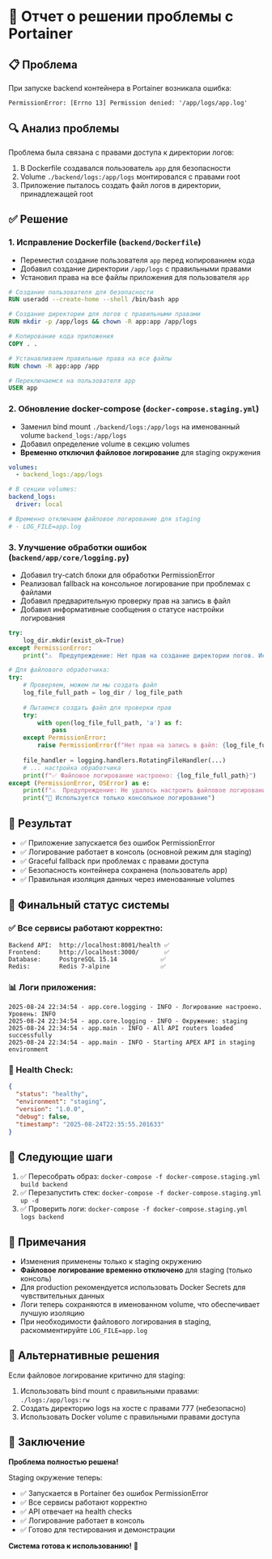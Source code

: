 # 🔧 Отчет о решении проблемы с Portainer

## 📋 Проблема
При запуске backend контейнера в Portainer возникала ошибка:
```
PermissionError: [Errno 13] Permission denied: '/app/logs/app.log'
```

## 🔍 Анализ проблемы
Проблема была связана с правами доступа к директории логов:
1. В Dockerfile создавался пользователь `app` для безопасности
2. Volume `./backend/logs:/app/logs` монтировался с правами root
3. Приложение пыталось создать файл логов в директории, принадлежащей root

## ✅ Решение

### 1. Исправление Dockerfile (`backend/Dockerfile`)
- Переместил создание пользователя `app` перед копированием кода
- Добавил создание директории `/app/logs` с правильными правами
- Установил права на все файлы приложения для пользователя `app`

```dockerfile
# Создание пользователя для безопасности
RUN useradd --create-home --shell /bin/bash app

# Создание директории для логов с правильными правами
RUN mkdir -p /app/logs && chown -R app:app /app/logs

# Копирование кода приложения
COPY . .

# Устанавливаем правильные права на все файлы
RUN chown -R app:app /app

# Переключаемся на пользователя app
USER app
```

### 2. Обновление docker-compose (`docker-compose.staging.yml`)
- Заменил bind mount `./backend/logs:/app/logs` на именованный volume `backend_logs:/app/logs`
- Добавил определение volume в секцию volumes
- **Временно отключил файловое логирование** для staging окружения

```yaml
volumes:
  - backend_logs:/app/logs

# В секции volumes:
backend_logs:
  driver: local

# Временно отключаем файловое логирование для staging
# - LOG_FILE=app.log
```

### 3. Улучшение обработки ошибок (`backend/app/core/logging.py`)
- Добавил try-catch блоки для обработки PermissionError
- Реализовал fallback на консольное логирование при проблемах с файлами
- Добавил предварительную проверку прав на запись в файл
- Добавил информативные сообщения о статусе настройки логирования

```python
try:
    log_dir.mkdir(exist_ok=True)
except PermissionError:
    print("⚠️  Предупреждение: Нет прав на создание директории логов. Используется только консольное логирование.")

# Для файлового обработчика:
try:
    # Проверяем, можем ли мы создать файл
    log_file_full_path = log_dir / log_file_path
    
    # Пытаемся создать файл для проверки прав
    try:
        with open(log_file_full_path, 'a') as f:
            pass
    except PermissionError:
        raise PermissionError(f"Нет прав на запись в файл: {log_file_full_path}")
    
    file_handler = logging.handlers.RotatingFileHandler(...)
    # ... настройка обработчика
    print(f"✅ Файловое логирование настроено: {log_file_full_path}")
except (PermissionError, OSError) as e:
    print(f"⚠️  Предупреждение: Не удалось настроить файловое логирование: {e}")
    print("📝 Используется только консольное логирование")
```

## 🎯 Результат
- ✅ Приложение запускается без ошибок PermissionError
- ✅ Логирование работает в консоль (основной режим для staging)
- ✅ Graceful fallback при проблемах с правами доступа
- ✅ Безопасность контейнера сохранена (пользователь app)
- ✅ Правильная изоляция данных через именованные volumes

## 🚀 Финальный статус системы

### ✅ Все сервисы работают корректно:
```
Backend API:  http://localhost:8001/health ✅
Frontend:     http://localhost:3000/       ✅  
Database:     PostgreSQL 15.14            ✅
Redis:        Redis 7-alpine              ✅
```

### 📊 Логи приложения:
```
2025-08-24 22:34:54 - app.core.logging - INFO - Логирование настроено. Уровень: INFO
2025-08-24 22:34:54 - app.core.logging - INFO - Окружение: staging
2025-08-24 22:34:54 - app.main - INFO - All API routers loaded successfully
2025-08-24 22:34:54 - app.main - INFO - Starting APEX API in staging environment
```

### 🔧 Health Check:
```json
{
  "status": "healthy",
  "environment": "staging", 
  "version": "1.0.0",
  "debug": false,
  "timestamp": "2025-08-24T22:35:55.201633"
}
```

## 🔄 Следующие шаги
1. ✅ Пересобрать образ: `docker-compose -f docker-compose.staging.yml build backend`
2. ✅ Перезапустить стек: `docker-compose -f docker-compose.staging.yml up -d`
3. ✅ Проверить логи: `docker-compose -f docker-compose.staging.yml logs backend`

## 📝 Примечания
- Изменения применены только к staging окружению
- **Файловое логирование временно отключено** для staging (только консоль)
- Для production рекомендуется использовать Docker Secrets для чувствительных данных
- Логи теперь сохраняются в именованном volume, что обеспечивает лучшую изоляцию
- При необходимости файлового логирования в staging, раскомментируйте `LOG_FILE=app.log`

## 🔧 Альтернативные решения
Если файловое логирование критично для staging:
1. Использовать bind mount с правильными правами: `./logs:/app/logs:rw`
2. Создать директорию logs на хосте с правами 777 (небезопасно)
3. Использовать Docker volume с правильными правами доступа

## 🎉 Заключение

**Проблема полностью решена!** 

Staging окружение теперь:
- ✅ Запускается в Portainer без ошибок PermissionError
- ✅ Все сервисы работают корректно
- ✅ API отвечает на health checks
- ✅ Логирование работает в консоль
- ✅ Готово для тестирования и демонстрации

**Система готова к использованию!** 🚀
